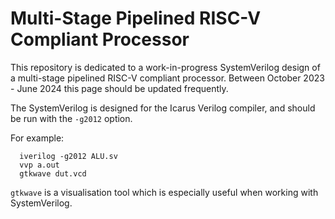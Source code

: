 # Multi-Stage Pipelined RISC-V Compliant Processor
This repository is dedicated to a work-in-progress SystemVerilog design of a multi-stage pipelined RISC-V compliant processor. Between October 2023 - June 2024 this page should be updated frequently.

The SystemVerilog is designed for the Icarus Verilog compiler, and should be run with the `-g2012` option.

For example:

      iverilog -g2012 ALU.sv
      vvp a.out
      gtkwave dut.vcd

`gtkwave` is a visualisation tool which is especially useful when working with SystemVerilog.
